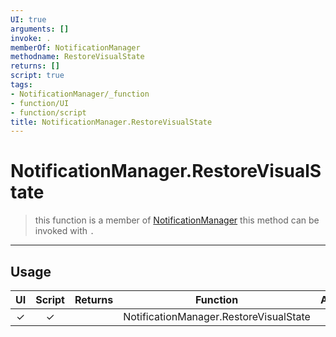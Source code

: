 ```yaml
---
UI: true
arguments: []
invoke: .
memberOf: NotificationManager
methodname: RestoreVisualState
returns: []
script: true
tags:
- NotificationManager/_function
- function/UI
- function/script
title: NotificationManager.RestoreVisualState
---
```

# NotificationManager.RestoreVisualState
> this function is a member of [NotificationManager](civ-6/lua/NotificationManager.md)
> this method can be invoked with `.`
-----
## Usage
|  UI | Script | Returns | Function | Arguments |
|:---:|:------:|-------:|:--------:|:---------|
|✓|✓||NotificationManager.RestoreVisualState||
